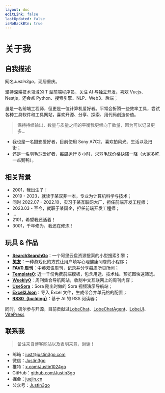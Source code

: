 ```yaml
---
layout: doc
editLink: false
lastUpdated: false
isNoBackBtn: true
---
```


# 关于我

## 自我描述

网名*Justin3go*，现居重庆。

坚持深耕技术领域的 T 型前端程序员，关注 AI 与独立开发，喜欢 Vuejs、Nestjs，还会点 Python、搜索引擎、NLP、Web3、后端；

虽是一名前端工程师，但更是一位计算机爱好者。平常会折腾一些效率工具，尝试各种工具软件和工具网站，喜欢开源、分享、探索、用代码创造价值。

> 保持持续输出，数量与质量之间的平衡我更倾向于数量，因为可以记录更多...

- 我也是一名摄影爱好者，目前使用 Sony A7C2，喜欢拍风光、生活以及扫街；
- 还是一名羽毛球爱好者，每周运行 8 小时，求羽毛球价格快降一降（大家多吃一点鹅鸭）。

## 相关背景

- 2001，我出生了！
- 2019 - 2023，就读于某双非一本，专业为计算机科学与技术；
- 同时 2022.07 - 2022.10，实习于某互联网大厂，担任前端开发工程师；
- 2023.03 - 至今，就职于某国企，担任前端开发工程师；
- ...
- 2101，希望我还活着！
- 3001，千年修为，我还在修炼！

## 玩具 & 作品

- **[SearchSearchGo](https://ssgo.app)**：一个阿里云盘资源搜索的小型搜索引擎；
- **[笑友](https://juejin.cn/post/7230351646797217847)**：一种游戏化的方式让用户填写心理健康问卷的小程序；
- **[FAV0 周刊](https://fav0.com)**：中英双语周刊，记录并分享每周所见所闻；
- **[Template0](https://template0.com)**: 近一千份免费前端模板，包含用途、技术栈、预览图快速筛选。
- **[Weekly0](https://weekly0.com)**：周刊集合导航网站，收刮中文互联网上的周刊内容；
- **[UseSora](https://usesora.app)**：Sora 刚出时做的 Sora 视频演示导航站；
- **[Excel2Json](https://bug404.dev)**：导入 Excel 文件，生成带合并单元格的配置；
- **[RSS0（building）](https://rss0.com/read)**：基于 AI 的 RSS 阅读器；

同时，偶尔参与开源，目前贡献过[LobeChat](https://github.com/lobehub/lobe-chat)、[LobeChatAgent](https://github.com/lobehub/lobe-chat-agents)、[LobeUI](https://github.com/lobehub/lobe-ui)、[VitePress](https://github.com/vuejs/vitepress)

## 联系我

> 备注来自博客网站以及表明来意，谢谢！

- 邮箱：[just@justin3go.com](mailto://just@justin3go.com)
- 微信：[Justin3go](https://oss.justin3go.com/weixin.jpg)
- 推特：[x.com/Justin1024go](https://x.com/Justin1024go)
- GitHub：[github.com/Justin3go](https://github.com/Justin3go)
- 掘金：[juejin.cn](https://juejin.cn/user/220366354020749/posts)
- 公众号：[Justin3go](https://oss.justin3go.com/qrcode.jpg)

